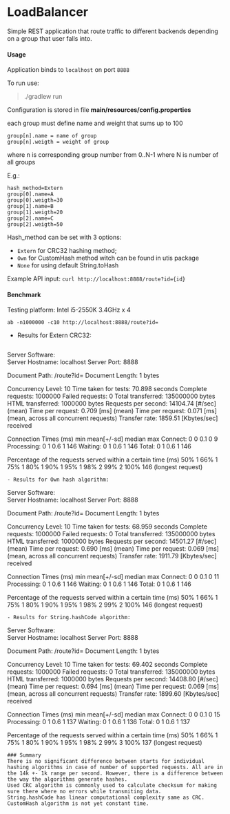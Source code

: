 # LoadBalancer
Simple REST application that route traffic to different backends depending on a group that user falls into.

#### Usage
Application binds to ``localhost`` on port ``8888``

To run use:
> 
>	 ./gradlew run
>

 
Configuration is stored in file **main/resources/config.properties** 

each group must define name and weight that sums up to 100  

```
group[n].name = name of group
group[n].weigth = weight of group
```
where n is corresponding group number from 0..N-1 where N is number of all groups

E.g.:

  ```
hash_method=Extern
group[0].name=A
group[0].weigth=30
group[1].name=B
group[1].weigth=20
group[2].name=C
group[2].weigth=50

  ```
Hash_method can be set with 3 options:
 - `Extern` for CRC32 hashing method;
 - `Own` for CustomHash method witch can be found in utis package
 - `None` for using default String.toHash
  
Example API input:
  ``` curl http://localhost:8888/route?id={id} ```

#### Benchmark

Testing platform: Intel i5-2550K 3.4GHz x 4


 `ab -n1000000 -c10 http://localhost:8888/route?id= `
 
- Results for Extern CRC32:
   ```
 Server Software:        
Server Hostname:        localhost
Server Port:            8888

Document Path:          /route?id=
Document Length:        1 bytes

Concurrency Level:      10
Time taken for tests:   70.898 seconds
Complete requests:      1000000
Failed requests:        0
Total transferred:      135000000 bytes
HTML transferred:       1000000 bytes
Requests per second:    14104.74 [#/sec] (mean)
Time per request:       0.709 [ms] (mean)
Time per request:       0.071 [ms] (mean, across all concurrent requests)
Transfer rate:          1859.51 [Kbytes/sec] received

Connection Times (ms)
              min  mean[+/-sd] median   max
Connect:        0    0   0.1      0       9
Processing:     0    1   0.6      1     146
Waiting:        0    1   0.6      1     146
Total:          0    1   0.6      1     146

Percentage of the requests served within a certain time (ms)
  50%      1
  66%      1
  75%      1
  80%      1
  90%      1
  95%      1
  98%      2
  99%      2
 100%    146 (longest request)
  ```
- Results for Own hash algorithm:
  ```
Server Software:        
Server Hostname:        localhost
Server Port:            8888

Document Path:          /route?id=
Document Length:        1 bytes

Concurrency Level:      10
Time taken for tests:   68.959 seconds
Complete requests:      1000000
Failed requests:        0
Total transferred:      135000000 bytes
HTML transferred:       1000000 bytes
Requests per second:    14501.27 [#/sec] (mean)
Time per request:       0.690 [ms] (mean)
Time per request:       0.069 [ms] (mean, across all concurrent requests)
Transfer rate:          1911.79 [Kbytes/sec] received

Connection Times (ms)
              min  mean[+/-sd] median   max
Connect:        0    0   0.1      0      11
Processing:     0    1   0.6      1     146
Waiting:        0    1   0.6      1     146
Total:          0    1   0.6      1     146

Percentage of the requests served within a certain time (ms)
  50%      1
  66%      1
  75%      1
  80%      1
  90%      1
  95%      1
  98%      2
  99%      2
 100%    146 (longest request)
   ```
- Results for String.hashCode algorithm:
  ```
Server Software:        
Server Hostname:        localhost
Server Port:            8888

Document Path:          /route?id=
Document Length:        1 bytes

Concurrency Level:      10
Time taken for tests:   69.402 seconds
Complete requests:      1000000
Failed requests:        0
Total transferred:      135000000 bytes
HTML transferred:       1000000 bytes
Requests per second:    14408.80 [#/sec] (mean)
Time per request:       0.694 [ms] (mean)
Time per request:       0.069 [ms] (mean, across all concurrent requests)
Transfer rate:          1899.60 [Kbytes/sec] received

Connection Times (ms)
              min  mean[+/-sd] median   max
Connect:        0    0   0.1      0      15
Processing:     0    1   0.6      1     137
Waiting:        0    1   0.6      1     136
Total:          0    1   0.6      1     137

Percentage of the requests served within a certain time (ms)
  50%      1
  66%      1
  75%      1
  80%      1
  90%      1
  95%      1
  98%      2
  99%      3
 100%    137 (longest request)

  ```
 ### Summary
There is no significant difference between starts for individual hashing algorithms in case of number of supported requests. All are in the 14k +- 1k range per second. However, there is a difference between the way the algorithms generate hashes.
Used CRC algorithm is commonly used to calculate checksum for making sure there where no errors while transmiting data.
String.hashCode has linear computational complexity same as CRC.
CustomHash algorithm is not yet constant time.
